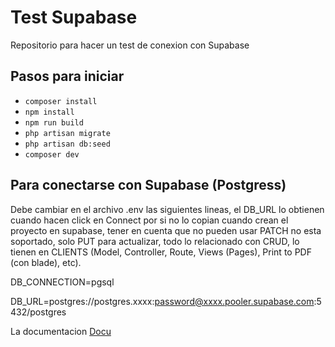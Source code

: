 # Test Supabase

Repositorio para hacer un test de conexion con Supabase

## Pasos para iniciar

* `composer install`
* `npm install`
* `npm run build`
* `php artisan migrate`
* `php artisan db:seed`
* `composer dev`

## Para conectarse con Supabase (Postgress)

Debe cambiar en el archivo .env las siguientes lineas, el DB_URL lo obtienen cuando hacen click en Connect por si no lo copian cuando crean el proyecto en supabase, tener en cuenta que no pueden usar PATCH no esta soportado, solo PUT para actualizar, todo lo relacionado con CRUD, lo tienen en CLIENTS (Model, Controller, Route, Views (Pages), Print to PDF (con blade), etc).

DB_CONNECTION=pgsql

DB_URL=postgres://postgres.xxxx:password@xxxx.pooler.supabase.com:5432/postgres

La documentacion [Docu](https://supabase.com/docs/guides/getting-started/quickstarts/laravel)
